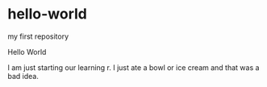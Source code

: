 # hello-world
my first repository

Hello World

I am just starting our learning r. 
I just ate a bowl or ice cream and that was a bad idea.

